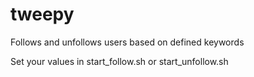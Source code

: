 # tweepy
Follows and unfollows users based on defined keywords

Set your values in start_follow.sh or start_unfollow.sh
